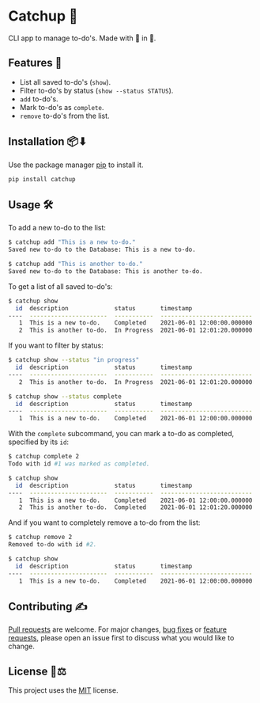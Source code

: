 # Catchup 📝

CLI app to manage to-do's. Made with 💖 in 🐍.

## Features 🧰

- List all saved to-do's (`show`).
- Filter to-do's by status (`show --status STATUS`).
- `add` to-do's.
- Mark to-do's as `complete`.
- `remove` to-do's from the list.

## Installation 📦⬇

Use the package manager [pip](https://pip.pypa.io/en/stable/) to install it.

```bash
pip install catchup
```

## Usage 🛠

To add a new to-do to the list:

```bash
$ catchup add "This is a new to-do."
Saved new to-do to the Database: This is a new to-do.

$ catchup add "This is another to-do."
Saved new to-do to the Database: This is another to-do.
```

To get a list of all saved to-do's:

```bash
$ catchup show
  id  description             status       timestamp
----  ----------------------  -----------  --------------------------
   1  This is a new to-do.    Completed    2021-06-01 12:00:00.000000
   2  This is another to-do.  In Progress  2021-06-01 12:01:20.000000
```

If you want to filter by status:

```bash
$ catchup show --status "in progress"
  id  description             status       timestamp
----  ----------------------  -----------  --------------------------
   2  This is another to-do.  In Progress  2021-06-01 12:01:20.000000

$ catchup show --status complete
  id  description             status       timestamp
----  ----------------------  -----------  --------------------------
   1  This is a new to-do.    Completed    2021-06-01 12:00:00.000000
```

With the `complete` subcommand, you can mark a to-do as completed, specified by its `id`:

```bash
$ catchup complete 2
Todo with id #1 was marked as completed.

$ catchup show
  id  description             status       timestamp
----  ----------------------  -----------  --------------------------
   1  This is a new to-do.    Completed    2021-06-01 12:00:00.000000
   2  This is another to-do.  Completed    2021-06-01 12:01:20.000000
```

And if you want to completely remove a to-do from the list:

```bash
$ catchup remove 2
Removed to-do with id #2.

$ catchup show
  id  description             status       timestamp
----  ----------------------  -----------  --------------------------
   1  This is a new to-do.    Completed    2021-06-01 12:00:00.000000
```

## Contributing ✍

[Pull requests](https://github.com/harmony5/catchup/pulls/new) are welcome. For major changes, [bug fixes](https://github.com/harmony5/catchup/issues/new?template=bug_report.md&labels=bug&projects=harmony5%2Fcatchup%2F1) or [feature requests](https://github.com/harmony5/catchup/issues/new?template=feature_request.md&projects=harmony5%2Fcatchup%2F1), please open an issue first to discuss what you would like to change.

## License 📜⚖

This project uses the [MIT](https://choosealicense.com/licenses/mit) license.

